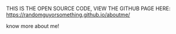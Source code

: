 THIS IS THE OPEN SOURCE CODE, VIEW THE GITHUB PAGE HERE: https://randomguyorsomething.github.io/aboutme/

know more about me!
